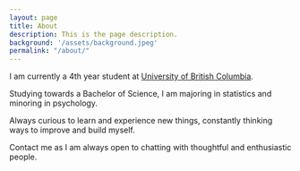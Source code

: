 ```yaml
---
layout: page
title: About
description: This is the page description.
background: '/assets/background.jpeg'
permalink: "/about/"
---
```



I am currently a 4th year student at [University of British Columbia][ubcweb]. 

Studying towards a Bachelor of Science, I am majoring in statistics and minoring in psychology.

Always curious to learn and experience new things, constantly thinking ways to improve and build myself.

Contact me as I am always open to chatting with thoughtful and enthusiastic people.



[ubcweb]: https://www.ubc.ca
